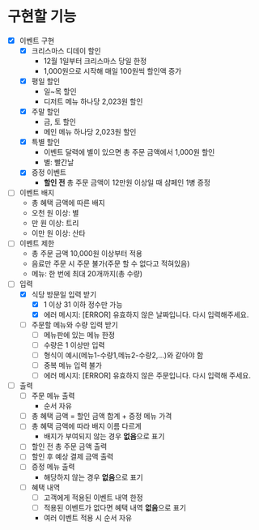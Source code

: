 # 구현할 기능
- [X] 이벤트 구현
    - [X] 크리스마스 디데이 할인
        - 12월 1일부터 크리스마스 당일 한정
        - 1,000원으로 시작해 매일 100원씩 할인액 증가
    - [X] 평일 할인
        - 일~목 할인
        - 디저트 메뉴 하나당 2,023원 할인
    - [X] 주말 할인
        - 금, 토 할인
        - 메인 메뉴 하나당 2,023원 할인
    - [X] 특별 할인
        - 이벤트 달력에 별이 있으면 총 주문 금액에서 1,000원 할인
        - 별: 빨간날
    - [X] 증정 이벤트
        - **할인 전** 총 주문 금액이 12만원 이상일 때 샴페인 1병 증정
- [ ] 이벤트 배지
    - 총 혜택 금액에 따른 배지
    - 오천 원 이상: 별
    - 만 원 이상: 트리
    - 이만 원 이상: 산타
- [ ] 이벤트 제한
    - 총 주문 금액 10,000원 이상부터 적용
    - 음료만 주문 시 주문 불가(주문 할 수 없다고 적혀있음)
    - 메뉴: 한 번에 최대 20개까지(총 수량)
- [ ] 입력
    - [X] 식당 방문일 입력 받기
        - [X] 1 이상 31 이하 정수만 가능
        - [X] 에러 메시지: [ERROR] 유효하지 않은 날짜입니다. 다시 입력해주세요.
    - [ ] 주문할 메뉴와 수량 입력 받기
        - [ ] 메뉴판에 있는 메뉴 한정
        - [ ] 수량은 1 이상만 입력
        - [ ] 형식이 예시(메뉴1-수량1,메뉴2-수량2,...)와 같아야 함
        - [ ] 중복 메뉴 입력 불가
        - [ ] 에러 메시지: [ERROR] 유효하지 않은 주문입니다. 다시 입력해 주세요.
- [ ] 출력
    - [ ] 주문 메뉴 출력
        - 순서 자유
    - [ ] 총 혜택 금액 = 할인 금액 합계 + 증정 메뉴 가격
    - [ ] 총 혜택 금액에 따라 배지 이름 다르게
        - 배지가 부여되지 않는 경우 **없음**으로 표기
    - [ ] 할인 전 총 주문 금액 출력
    - [ ] 할인 후 예상 결제 금액 출력
    - [ ] 증정 메뉴 출력
        - 해당하지 않는 경우 **없음**으로 표기
    - [ ] 혜택 내역
        - [ ] 고객에게 적용된 이벤트 내역 한정
        - [ ] 적용된 이벤트가 없다면 혜택 내역 **없음**으로 표기
        - 여러 이벤트 적용 시 순서 자유